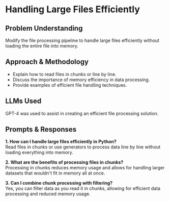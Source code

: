 # Handling Large Files Efficiently

## Problem Understanding
Modify the file processing pipeline to handle large files efficiently without loading the entire file into memory.

## Approach & Methodology
- Explain how to read files in chunks or line by line.
- Discuss the importance of memory efficiency in data processing.
- Provide examples of efficient file handling techniques.

## LLMs Used
GPT-4 was used to assist in creating an efficient file processing solution.

## Prompts & Responses
**1. How can I handle large files efficiently in Python?**  
Read files in chunks or use generators to process data line by line without loading everything into memory.

**2. What are the benefits of processing files in chunks?**  
Processing in chunks reduces memory usage and allows for handling larger datasets that wouldn't fit in memory all at once.

**3. Can I combine chunk processing with filtering?**  
Yes, you can filter data as you read it in chunks, allowing for efficient data processing and reduced memory usage.
